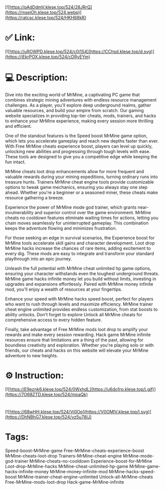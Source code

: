 [![https://pAdDdmV.klese.top/524/28JRrQ](https://msejOh.klese.top/524.webp)](https://ratcsc.klese.top/524/HKH88kR)
# ✅ Link:
[![https://uROWPD.klese.top/524/c0j1S4](https://CChsd.klese.top/d.svg)](https://jEkrPOX.klese.top/524/cDRyEYm)
# 💻 Description:
Dive into the exciting world of MrMine, a captivating PC game that combines strategic mining adventures with endless resource management challenges. As a player, you'll explore deep underground realms, gather valuable resources, and build your empire from scratch. Our gaming website specializes in providing top-tier cheats, mods, trainers, and hacks to enhance your MrMine experience, making every session more thrilling and efficient.



One of the standout features is the Speed boost MrMine game option, which lets you accelerate gameplay and reach new depths faster than ever. With Free MrMine cheats experience boost, players can level up quickly, unlocking new abilities and progressing through tough levels with ease. These tools are designed to give you a competitive edge while keeping the fun intact.



MrMine cheats loot drop enhancements allow for more frequent and valuable rewards during your mining expeditions, turning ordinary runs into treasure hunts. Trainers MrMine cheat engine tools provide customizable options to tweak game mechanics, ensuring you always stay one step ahead. Whether you're a beginner or a seasoned miner, these cheats make resource gathering a breeze.



Experience the power of MrMine mode god trainer, which grants near-invulnerability and superior control over the game environment. MrMine cheats no cooldown features eliminate waiting times for actions, letting you chain moves seamlessly for uninterrupted gameplay. This combination keeps the adventure flowing and minimizes frustration.



For those seeking an edge in survival scenarios, the Experience boost for MrMine tools accelerate skill gains and character development. Loot drop MrMine hacks increase the chances of rare items, adding excitement to every dig. These mods are easy to integrate and transform your standard playthrough into an epic journey.



Unleash the full potential with MrMine cheat unlimited hp game options, ensuring your character withstands even the toughest underground threats. MrMine game hacks infinite money let you build without limits, investing in upgrades and expansions effortlessly. Paired with MrMine money infinite mod, you'll enjoy a wealth of resources at your fingertips.



Enhance your speed with MrMine hacks speed boost, perfect for players who want to rush through levels and maximize efficiency. MrMine trainer cheat engine unlimited provides endless customization, from stat boosts to ability unlocks. Don't forget to explore Unlock all MrMine cheats for comprehensive access to every hidden feature.



Finally, take advantage of Free MrMine mods loot drop to amplify your rewards and make every session rewarding. Hack game MrMine infinite resources ensure that limitations are a thing of the past, allowing for boundless creativity and exploration. Whether you're playing solo or with friends, our cheats and hacks on this website will elevate your MrMine adventure to new heights.

# ⚙️ Instruction:
[![https://E9eznk6.klese.top/524/0WxhdL](https://u6do1rp.klese.top/i.gif)](https://7O68ZTD.klese.top/524/mpaQk)
#
[![https://68wHH.klese.top/524/Vi0Op](https://V0OMIV.klese.top/l.svg)](https://DhNBhG7.klese.top/524/vz5u78lJ)
# Tags:
Speed-boost-MrMine-game Free-MrMine-cheats-experience-boost MrMine-cheats-loot-drop Trainers-MrMine-cheat-engine MrMine-mode-god-trainer MrMine-cheats-no-cooldown Experience-boost-for-MrMine Loot-drop-MrMine-hacks MrMine-cheat-unlimited-hp-game MrMine-game-hacks-infinite-money MrMine-money-infinite-mod MrMine-hacks-speed-boost MrMine-trainer-cheat-engine-unlimited Unlock-all-MrMine-cheats Free-MrMine-mods-loot-drop Hack-game-MrMine-infinite






